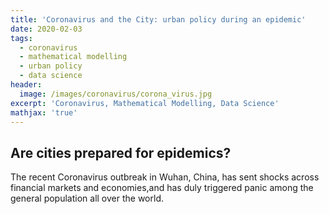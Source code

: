 ```yaml
---
title: 'Coronavirus and the City: urban policy during an epidemic'
date: 2020-02-03
tags:
  - coronavirus
  - mathematical modelling
  - urban policy
  - data science
header:
  image: /images/coronavirus/corona_virus.jpg
excerpt: 'Coronavirus, Mathematical Modelling, Data Science'
mathjax: 'true'
---
```


## Are cities prepared for epidemics? 
The recent Coronavirus outbreak in Wuhan, China, has sent shocks across financial markets and economies,and has duly triggered panic
among the general population all over the world.   
